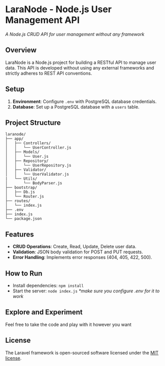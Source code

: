 # LaraNode - Node.js User Management API

_A Node.js CRUD API for user management without any framework_

## Overview

LaraNode is a Node.js project for building a RESTful API to manage user data. This API is developed without using any external frameworks and strictly adheres to REST API conventions.

## Setup

1. **Environment**: Configure `.env` with PostgreSQL database credentials.
2. **Database**: Set up a PostgreSQL database with a `users` table.

## Project Structure

```
laranode/
├── app/
│   ├── Controllers/
│   │   └── UserController.js
│   ├── Models/
│   │   └── User.js
│   ├── Repository/
│   │   └── UserRepository.js
│   ├── Validator/
│   │   └── UserValidator.js
|   └── Utils/
│       └── BodyParser.js
├── bootstrap/
│   ├── Db.js
│   └── Router.js
├── routes/
│   └── index.js
├── .env
├── index.js
└── package.json
```

## Features

- **CRUD Operations**: Create, Read, Update, Delete user data.
- **Validation**: JSON body validation for POST and PUT requests.
- **Error Handling**: Implements error responses (404, 405, 422, 500).

## How to Run

- Install dependencies: `npm install`
- Start the server: `node index.js`
  _\*make sure you configure .env for it to work_

## Explore and Experiment

Feel free to take the code and play with it however you want

## License

The Laravel framework is open-sourced software licensed under the [MIT license](https://opensource.org/licenses/MIT).
